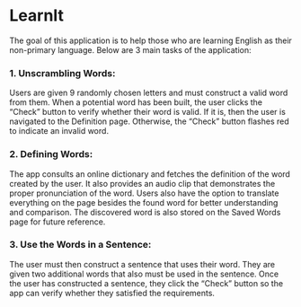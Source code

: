 # LearnIt

The goal of this application is to help those who are learning English as their non-primary language. Below are 3 main tasks of the application:

### 1. Unscrambling Words: 
Users are given 9 randomly chosen letters and must construct a valid word from them. When a potential word has been built, the user clicks the “Check” button to verify whether their word is valid. If it is, then the user is navigated to the Definition page. Otherwise, the “Check” button flashes red to indicate an invalid word. 

### 2. Defining Words: 
The app consults an online dictionary and fetches the definition of the word created by the user. It also provides an audio clip that demonstrates the proper pronunciation of the word. Users also have the option to translate everything on the page besides the found word for better understanding and comparison. The discovered word is also stored on the Saved Words page for future reference. 

### 3. Use the Words in a Sentence: 
The user must then construct a sentence that uses their word. They are given two additional words that also must be used in the sentence. Once the user has constructed a sentence, they click the “Check” button so the app can verify whether they satisfied the requirements. 
